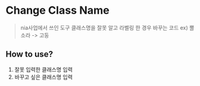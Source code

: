 # Change Class Name
> nia사업에서 쓰인 도구
> 클래스명을 잘못 알고 라벨링 한 경우 바꾸는 코드 ex) 뿔소라 -> 고둥

## How to use?
1. 잘못 입력한 클래스명 입력
2. 바꾸고 싶은 클래스명 입력
